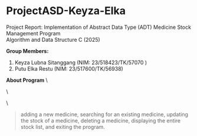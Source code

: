 # ProjectASD-Keyza-Elka
Project Report: Implementation of Abstract Data Type (ADT) Medicine Stock Management Program \
Algorithm and Data Structure C (2025)

**Group Members:**
1. Keyza Lubna Sitanggang (NIM: 23/518423/TK/57070 )
2. Putu Elka Restu (NIM: 23/517600/TK/56938)

**About Program** \
<p align="justify" Our program is a console-based Medicine Stock Management System built using the C++ programming language. Its primary purpose is to help users manage an inventory of medicines efficiently, where each medicine has a name and a stock quantity. To organize and maintain the data, the program uses a Binary Search Tree (BST), which allows for efficient operations such as insertion, deletion, searching, and updating. p>  \
<p align="justify" When a user adds a medicine, the program places it into the BST based on its name in alphabetical order. If a user tries to add a medicine that already exists, the system alerts them to avoid duplication. Searching allows users to quickly find the stock level of a specific medicine. If the user needs to change stock values—for instance, after restocking or selling—an update option is available. Medicines that are no longer needed can be deleted, with the program ensuring the BST remains structurally sound after removal. The option to view all medicines prints the inventory in alphabetical order using  in-order traversal of the BST. p> \
<p align="justify" To make the system more reliable and user-friendly, it includes input validation for numerical entries, error handling against invalid operations, and case-insensitive handling of medicine names. Hence the program provides a structured and practical solution for basic stock management in a small clinic or pharmacy. p>


> adding a new medicine,
> searching for an existing medicine,
> updating the stock of a medicine,
> deleting a medicine,
> displaying the entire stock list, and
> exiting the program. 
